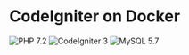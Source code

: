 # CodeIgniter on Docker

![PHP 7.2](https://img.shields.io/badge/PHP-7.2-green.svg)
![CodeIgniter 3](https://img.shields.io/badge/CodeIgniter-3-orange.svg)
![MySQL 5.7](https://img.shields.io/badge/MySQL-5.7-blue.svg)
